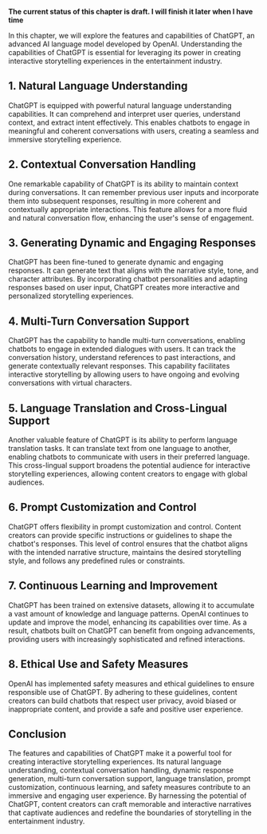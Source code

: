 **The current status of this chapter is draft. I will finish it later when I have time**

In this chapter, we will explore the features and capabilities of ChatGPT, an advanced AI language model developed by OpenAI. Understanding the capabilities of ChatGPT is essential for leveraging its power in creating interactive storytelling experiences in the entertainment industry.

**1. Natural Language Understanding**
-------------------------------------

ChatGPT is equipped with powerful natural language understanding capabilities. It can comprehend and interpret user queries, understand context, and extract intent effectively. This enables chatbots to engage in meaningful and coherent conversations with users, creating a seamless and immersive storytelling experience.

**2. Contextual Conversation Handling**
---------------------------------------

One remarkable capability of ChatGPT is its ability to maintain context during conversations. It can remember previous user inputs and incorporate them into subsequent responses, resulting in more coherent and contextually appropriate interactions. This feature allows for a more fluid and natural conversation flow, enhancing the user's sense of engagement.

**3. Generating Dynamic and Engaging Responses**
------------------------------------------------

ChatGPT has been fine-tuned to generate dynamic and engaging responses. It can generate text that aligns with the narrative style, tone, and character attributes. By incorporating chatbot personalities and adapting responses based on user input, ChatGPT creates more interactive and personalized storytelling experiences.

**4. Multi-Turn Conversation Support**
--------------------------------------

ChatGPT has the capability to handle multi-turn conversations, enabling chatbots to engage in extended dialogues with users. It can track the conversation history, understand references to past interactions, and generate contextually relevant responses. This capability facilitates interactive storytelling by allowing users to have ongoing and evolving conversations with virtual characters.

**5. Language Translation and Cross-Lingual Support**
-----------------------------------------------------

Another valuable feature of ChatGPT is its ability to perform language translation tasks. It can translate text from one language to another, enabling chatbots to communicate with users in their preferred language. This cross-lingual support broadens the potential audience for interactive storytelling experiences, allowing content creators to engage with global audiences.

**6. Prompt Customization and Control**
---------------------------------------

ChatGPT offers flexibility in prompt customization and control. Content creators can provide specific instructions or guidelines to shape the chatbot's responses. This level of control ensures that the chatbot aligns with the intended narrative structure, maintains the desired storytelling style, and follows any predefined rules or constraints.

**7. Continuous Learning and Improvement**
------------------------------------------

ChatGPT has been trained on extensive datasets, allowing it to accumulate a vast amount of knowledge and language patterns. OpenAI continues to update and improve the model, enhancing its capabilities over time. As a result, chatbots built on ChatGPT can benefit from ongoing advancements, providing users with increasingly sophisticated and refined interactions.

**8. Ethical Use and Safety Measures**
--------------------------------------

OpenAI has implemented safety measures and ethical guidelines to ensure responsible use of ChatGPT. By adhering to these guidelines, content creators can build chatbots that respect user privacy, avoid biased or inappropriate content, and provide a safe and positive user experience.

**Conclusion**
--------------

The features and capabilities of ChatGPT make it a powerful tool for creating interactive storytelling experiences. Its natural language understanding, contextual conversation handling, dynamic response generation, multi-turn conversation support, language translation, prompt customization, continuous learning, and safety measures contribute to an immersive and engaging user experience. By harnessing the potential of ChatGPT, content creators can craft memorable and interactive narratives that captivate audiences and redefine the boundaries of storytelling in the entertainment industry.
